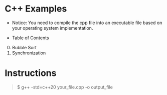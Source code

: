 # C++ Examples

- Notice: You need to compile the cpp file into an executable file based on your operating system implementation.

- Table of Contents

0. Bubble Sort
1. Synchronization

# Instructions

> $ g++ -std=c++20 your_file.cpp -o output_file
